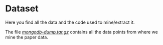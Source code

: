 # Dataset

Here you find all the data and the code used to mine/extract it.

The file [<i>mongodb-dump.tar.gz</i>](./mongodb-dump.tar.gz) contains all the data points from where we mine the paper data.
